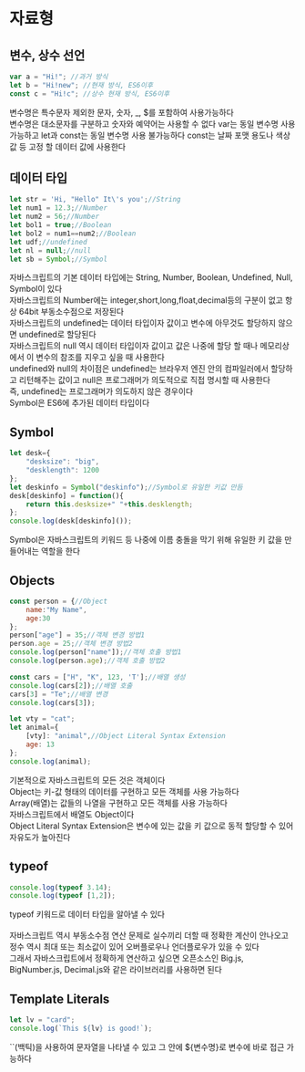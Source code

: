 # 자료형

## 변수, 상수 선언
```javascript
var a = "Hi!"; //과거 방식
let b = "Hi!new"; //현재 방식, ES6이후
const c = "Hi!c"; //상수 현재 방식, ES6이후
```
변수명은 특수문자 제외한 문자, 숫자, _, $를 포함하여 사용가능하다   
변수명은 대소문자를 구분하고 숫자와 예약어는 사용할 수 없다
var는 동일 변수명 사용 가능하고 let과 const는 동일 변수명 사용 불가능하다
const는 날짜 포맷 용도나 색상값 등 고정 할 데이터 값에 사용한다

## 데이터 타입
```javascript
let str = 'Hi, "Hello" It\'s you';//String
let num1 = 12.3;//Number
let num2 = 56;//Number
let bol1 = true;//Boolean
let bol2 = num1==num2;//Boolean
let udf;//undefined
let nl = null;//null
let sb = Symbol;//Symbol
```
자바스크립트의 기본 데이터 타입에는 String, Number, Boolean, Undefined, Null, Symbol이 있다   
자바스크립트의 Number에는 integer,short,long,float,decimal등의 구분이 없고 항상 64bit 부동소수점으로 저장된다   
자바스크립트의 undefined는 데이터 타입이자 값이고 변수에 아무것도 할당하지 않으면 undefined로 할당된다   
자바스크립트의 null 역시 데이터 타입이자 값이고 값은 나중에 할당 할 때나 메모리상에서 이 변수의 참조를 지우고 싶을 때 사용한다   
undefined와 null의 차이점은 undefined는 브라우저 엔진 안의 컴파일러에서 할당하고 리턴해주는 값이고 null은 프로그래머가 의도적으로 직접 명시할 때 사용한다   
즉, undefined는 프로그래머가 의도하지 않은 경우이다   
Symbol은 ES6에 추가된 데이터 타입이다   

## Symbol
```javascript
let desk={
    "desksize": "big",
    "desklength": 1200
};
let deskinfo = Symbol("deskinfo");//Symbol로 유일한 키값 만듬
desk[deskinfo] = function(){
    return this.desksize+" "+this.desklength;
};
console.log(desk[deskinfo]());
```
Symbol은 자바스크립트의 키워드 등 나중에 이름 충돌을 막기 위해 유일한 키 값을 만들어내는 역할을 한다   

## Objects
```javascript
const person = {//Object
    name:"My Name",
    age:30
};
person["age"] = 35;//객체 변경 방법1
person.age = 25;//객체 변경 방법2
console.log(person["name"]);//객체 호출 방법1
console.log(person.age);//객체 호출 방법2

const cars = ["H", "K", 123, 'T'];//배열 생성
console.log(cars[2]);//배열 호출
cars[3] = "Te";//배열 변경
console.log(cars[3]);

let vty = "cat";
let animal={
    [vty]: "animal",//Object Literal Syntax Extension
    age: 13
};
console.log(animal);
```
기본적으로 자바스크립트의 모든 것은 객체이다   
Object는 키-값 형태의 데이터를 구현하고 모든 객체를 사용 가능하다   
Array(배열)는 값들의 나열을 구현하고 모든 객체를 사용 가능하다   
자바스크립트에서 배열도 Object이다   
Object Literal Syntax Extension은 변수에 있는 값을 키 값으로 동적 할당할 수 있어 자유도가 높아진다   

## typeof
```javascript
console.log(typeof 3.14);
console.log(typeof [1,2]);
```
typeof 키워드로 데이터 타입을 알아낼 수 있다   
<br>
자바스크립트 역시 부동소수점 연산 문제로 실수끼리 더할 때 정확한 계산이 안나오고 정수 역시 최대 또는 최소값이 있어 오버플로우나 언더플로우가 있을 수 있다   
그래서 자바스크립트에서 정확하게 연산하고 싶으면 오픈소스인 Big.js, BigNumber.js, Decimal.js와 같은 라이브러리를 사용하면 된다   

## Template Literals
```javascript
let lv = "card";
console.log(`This ${lv} is good!`);
```
``(백틱)을 사용하여 문자열을 나타낼 수 있고 그 안에 ${변수명}로 변수에 바로 접근 가능하다   

